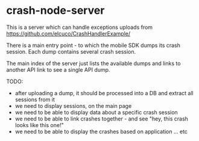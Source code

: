 # crash-node-server

This is a server which can handle exceptions uploads from https://github.com/elcuco/CrashHandlerExample/

There is a main entry point - to which the mobile SDK dumps its crash session. Each dump contains
several crash session. 

The main index of the server just lists the available dumps and links to another API link to see
a single API dump.

TODO:
 - after uploading a dump, it should be processed into a DB and extract all sessions from it
 - we need to display sessions, on the main page
 - we need to be able to display data about a specific crash session
 - we need to be able to link crashes together - and see "hey, this crash looks like this one!"
 - we need to be able to display the crashes based on application 
 ... etc
 
